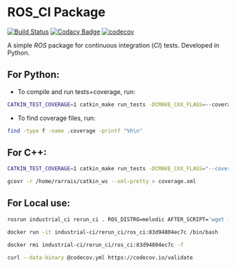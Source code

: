 # ROS_CI Package

[![Build Status](https://travis-ci.com/rarrais/ros_ci.svg?branch=master)](https://travis-ci.com/rarrais/ros_ci) [![Codacy Badge](https://api.codacy.com/project/badge/Grade/4fadff45a3fd4669ab9d423c1b4c3fc5)](https://app.codacy.com/manual/rarrais/ros_ci?utm_source=github.com&utm_medium=referral&utm_content=rarrais/ros_ci&utm_campaign=Badge_Grade_Dashboard) [![codecov](https://codecov.io/gh/rarrais/ros_ci/branch/master/graph/badge.svg)](https://codecov.io/gh/rarrais/ros_ci)

A simple _ROS_ package for continuous integration (_CI_) tests. Developed in Python.

## For Python:

* To compile and run tests+coverage, run:

```bash
CATKIN_TEST_COVERAGE=1 catkin_make run_tests -DCMAKE_CXX_FLAGS=--coverage
```

* To find coverage files, run:

```bash
find -type f -name .coverage -printf "%h\n"
```

## For C++:

```bash
CATKIN_TEST_COVERAGE=1 catkin_make run_tests -DCMAKE_CXX_FLAGS="--coverage -fprofile-arcs -ftest-coverage"
```

```bash
gcovr -r /home/rarrais/catkin_ws --xml-pretty > coverage.xml
```

## For Local use:

```bash
rosrun industrial_ci rerun_ci . ROS_DISTRO=melodic AFTER_SCRIPT='wget -O - https://raw.githubusercontent.com/rarrais/ros_coverage/master/code-coverage.sh | bash' BUILDER=catkin_make ADDITIONAL_DEBS="python-coverage curl jq gcovr" ci_env=`bash <(curl -s https://codecov.io/env)` DOCKER_RUN_OPTS='-e CATKIN_TEST_COVERAGE=1 -e TRAVIS_COMMIT -e CODACY_PROJECT_TOKEN -e ci_env'
```


```bash
docker run -it industrial-ci/rerun_ci/ros_ci:83d94804ec7c /bin/bash
```

```bash
docker rmi industrial-ci/rerun_ci/ros_ci:83d94804ec7c -f
```


```bash
curl --data-binary @codecov.yml https://codecov.io/validate
```



